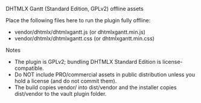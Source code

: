 DHTMLX Gantt (Standard Edition, GPLv2) offline assets

Place the following files here to run the plugin fully offline:

- vendor/dhtmlx/dhtmlxgantt.js (or dhtmlxgantt.min.js)
- vendor/dhtmlx/dhtmlxgantt.css (or dhtmlxgantt.min.css)

Notes
- The plugin is GPLv2; bundling DHTMLX Standard Edition is license-compatible.
- Do NOT include PRO/commercial assets in public distribution unless you hold a license (and do not commit them).
- The build copies vendor/ into dist/vendor and the installer copies dist/vendor to the vault plugin folder.

